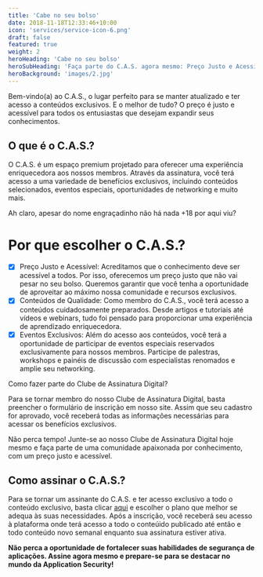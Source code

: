 ```yaml
---
title: 'Cabe no seu bolso'
date: 2018-11-18T12:33:46+10:00
icon: 'services/service-icon-6.png'
draft: false
featured: true
weight: 2
heroHeading: 'Cabe no seu bolso'
heroSubHeading: 'Faça parte do C.A.S. agora mesmo: Preço Justo e Acessível'
heroBackground: 'images/2.jpg'
---
```


Bem-vindo(a) ao C.A.S., o lugar perfeito para se manter atualizado e ter acesso a conteúdos exclusivos. E o melhor de tudo? O preço é justo e acessível para todos os entusiastas que desejam expandir seus conhecimentos.

## O que é o C.A.S.?

O C.A.S. é um espaço premium projetado para oferecer uma experiência enriquecedora aos nossos membros. Através da assinatura, você terá acesso a uma variedade de benefícios exclusivos, incluindo conteúdos selecionados, eventos especiais, oportunidades de networking e muito mais.

Ah claro, apesar do nome engraçadinho não há nada +18 por aqui viu?

# Por que escolher o C.A.S.?

- [X] Preço Justo e Acessível: Acreditamos que o conhecimento deve ser acessível a todos. Por isso, oferecemos um preço justo que não vai pesar no seu bolso. Queremos garantir que você tenha a oportunidade de aproveitar ao máximo nossa comunidade e recursos exclusivos.
- [X] Conteúdos de Qualidade: Como membro do C.A.S., você terá acesso a conteúdos cuidadosamente preparados. Desde artigos e tutoriais até vídeos e webinars, tudo foi pensado para proporcionar uma experiência de aprendizado enriquecedora.
- [X] Eventos Exclusivos: Além do acesso aos conteúdos, você terá a oportunidade de participar de eventos especiais reservados exclusivamente para nossos membros. Participe de palestras, workshops e painéis de discussão com especialistas renomados e amplie seu networking.

Como fazer parte do Clube de Assinatura Digital?

Para se tornar membro do nosso Clube de Assinatura Digital, basta preencher o formulário de inscrição em nosso site. Assim que seu cadastro for aprovado, você receberá todas as informações necessárias para acessar os benefícios exclusivos.

Não perca tempo! Junte-se ao nosso Clube de Assinatura Digital hoje mesmo e faça parte de uma comunidade apaixonada por conhecimento, com um preço justo e acessível.

## Como assinar o C.A.S.?

Para se tornar um assinante do C.A.S. e ter acesso exclusivo a todo o conteúdo exclusivo, basta clicar [aqui](https://pay.hotmart.com/P82624344I?off=677mnlc5) e escolher o plano que melhor se adequa às suas necessidades. Após a inscrição, você receberá seu acesso à plataforma onde terá acesso a todo o conteúido publicado até então e todo conteúdo novo semanal enquanto sua assinatura estiver ativa.

**Não perca a oportunidade de fortalecer suas habilidades de segurança de aplicações. Assine agora mesmo e prepare-se para se destacar no mundo da Application Security!**
